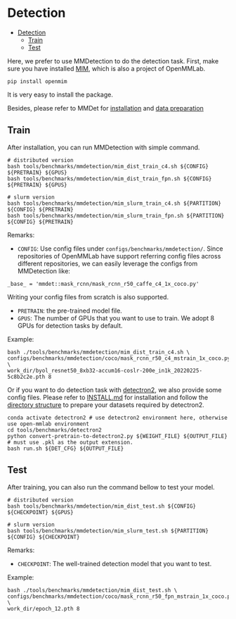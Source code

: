 # Detection

- [Detection](#detection)
  - [Train](#train)
  - [Test](#test)

Here, we prefer to use MMDetection to do the detection task. First, make sure you have installed [MIM](https://github.com/open-mmlab/mim), which is also a project of OpenMMLab.

```shell
pip install openmim
```

It is very easy to install the package.

Besides, please refer to MMDet for [installation](https://github.com/open-mmlab/mmdetection/blob/master/docs/en/get_started.md) and [data preparation](https://github.com/open-mmlab/mmdetection/blob/master/docs/en/1_exist_data_model.md)

## Train

After installation, you can run MMDetection with simple command.

```shell
# distributed version
bash tools/benchmarks/mmdetection/mim_dist_train_c4.sh ${CONFIG} ${PRETRAIN} ${GPUS}
bash tools/benchmarks/mmdetection/mim_dist_train_fpn.sh ${CONFIG} ${PRETRAIN} ${GPUS}

# slurm version
bash tools/benchmarks/mmdetection/mim_slurm_train_c4.sh ${PARTITION} ${CONFIG} ${PRETRAIN}
bash tools/benchmarks/mmdetection/mim_slurm_train_fpn.sh ${PARTITION} ${CONFIG} ${PRETRAIN}
```

Remarks:

- `CONFIG`: Use config files under `configs/benchmarks/mmdetection/`. Since repositories of OpenMMLab have support referring config files across different 
repositories, we can easily leverage the configs from MMDetection like:
```shell
_base_ = 'mmdet::mask_rcnn/mask_rcnn_r50_caffe_c4_1x_coco.py'
```
Writing your config files from scratch is also supported.
- `PRETRAIN`: the pre-trained model file.
- `GPUS`: The number of GPUs that you want to use to train. We adopt 8 GPUs for detection tasks by default.

Example:
```shell
bash ./tools/benchmarks/mmdetection/mim_dist_train_c4.sh \
configs/benchmarks/mmdetection/coco/mask_rcnn_r50_c4_mstrain_1x_coco.py \
work_dir/byol_resnet50_8xb32-accum16-coslr-200e_in1k_20220225-5c8b2c2e.pth 8
```



Or if you want to do detection task with [detectron2](https://github.com/facebookresearch/detectron2), we also provide some config files.
Please refer to [INSTALL.md](https://github.com/facebookresearch/detectron2/blob/main/INSTALL.md) for installation and follow the [directory structure](https://github.com/facebookresearch/detectron2/tree/main/datasets) to prepare your datasets required by detectron2.

```shell
conda activate detectron2 # use detectron2 environment here, otherwise use open-mmlab environment
cd tools/benchmarks/detectron2
python convert-pretrain-to-detectron2.py ${WEIGHT_FILE} ${OUTPUT_FILE} # must use .pkl as the output extension.
bash run.sh ${DET_CFG} ${OUTPUT_FILE}
```


## Test
After training, you can also run the command bellow to test your model.
```shell
# distributed version
bash tools/benchmarks/mmdetection/mim_dist_test.sh ${CONFIG} ${CHECKPOINT} ${GPUS}

# slurm version
bash tools/benchmarks/mmdetection/mim_slurm_test.sh ${PARTITION} ${CONFIG} ${CHECKPOINT}
```
Remarks:
- `CHECKPOINT`: The well-trained detection model that you want to test.

Example:
```shell
bash ./tools/benchmarks/mmdetection/mim_dist_test.sh \
configs/benchmarks/mmdetection/coco/mask_rcnn_r50_fpn_mstrain_1x_coco.py \
work_dir/epoch_12.pth 8
```
